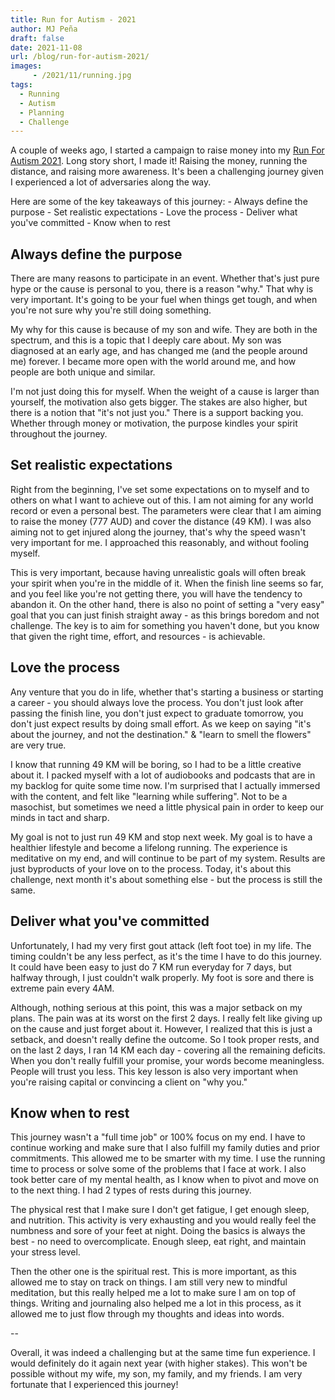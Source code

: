 ```yaml
---
title: Run for Autism - 2021
author: MJ Peña
draft: false
date: 2021-11-08
url: /blog/run-for-autism-2021/
images: 
     - /2021/11/running.jpg
tags:
  - Running
  - Autism
  - Planning
  - Challenge
---
```


A couple of weeks ago, I started a campaign to raise money into my [Run For Autism 2021](https://www.runforautism.org.au/fundraisers/michaelpena/run-for-autism). Long story short, I made it! Raising the money, running the distance, and raising more awareness. It's been a challenging journey given I experienced a lot of adversaries along the way. 

Here are some of the key takeaways of this journey:
    - Always define the purpose
    - Set realistic expectations
    - Love the process
    - Deliver what you've committed
    - Know when to rest

## Always define the purpose

There are many reasons to participate in an event. Whether that's just pure hype or the cause is personal to you, there is a reason "why." That why is very important. It's going to be your fuel when things get tough, and when you're not sure why you're still doing something. 

My why for this cause is because of my son and wife. They are both in the spectrum, and this is a topic that I deeply care about. My son was diagnosed at an early age, and has changed me (and the people around me) forever. I became more open with the world around me, and how people are both unique and similar. 

I'm not just doing this for myself. When the weight of a cause is larger than yourself, the motivation also gets bigger. The stakes are also higher, but there is a notion that "it's not just you." There is a support backing you. Whether through money or motivation, the purpose kindles your spirit throughout the journey.

## Set realistic expectations

Right from the beginning, I've set some expectations on to myself and to others on what I want to achieve out of this. I am not aiming for any world record or even a personal best. The parameters were clear that I am aiming to raise the money (777 AUD) and cover the distance (49 KM). I was also aiming not to get injured along the journey, that's why the speed wasn't very important for me. I approached this reasonably, and without fooling myself.

This is very important, because having unrealistic goals will often break your spirit when you're in the middle of it. When the finish line seems so far, and you feel like you're not getting there, you will have the tendency to abandon it. On the other hand, there is also no point of setting a "very easy" goal that you can just finish straight away - as this brings boredom and not challenge. The key is to aim for something you haven't done, but you know that given the right time, effort, and resources - is achievable.

## Love the process

Any venture that you do in life, whether that's starting a business or starting a career - you should always love the process. You don't just look after passing the finish line, you don't just expect to graduate tomorrow, you don't just expect results by doing small effort. As we keep on saying "it's about the journey, and not the destination." & "learn to smell the flowers" are very true.

I know that running 49 KM will be boring, so I had to be a little creative about it. I packed myself with a lot of audiobooks and podcasts that are in my backlog for quite some time now. I'm surprised that I actually immersed with the content, and felt like "learning while suffering". Not to be a masochist, but sometimes we need a little physical pain in order to keep our minds in tact and sharp.

My goal is not to just run 49 KM and stop next week. My goal is to have a healthier lifestyle and become a lifelong running. The experience is meditative on my end, and will continue to be part of my system. Results are just byproducts of your love on to the process. Today, it's about this challenge, next month it's about something else - but the process is still the same.

## Deliver what you've committed

Unfortunately, I had my very first gout attack (left foot toe) in my life. The timing couldn't be any less perfect, as it's the time I have to do this journey. It could have been easy to just do 7 KM run everyday for 7 days, but halfway through, I just couldn't walk properly. My foot is sore and there is extreme pain every 4AM. 

Although, nothing serious at this point, this was a major setback on my plans. The pain was at its worst on the first 2 days. I really felt like giving up on the cause and just forget about it. However, I realized that this is just a setback, and doesn't really define the outcome. So I took proper rests, and on the last 2 days, I ran 14 KM each day - covering all the remaining deficits. When you don't really fulfill your promise, your words become meaningless. People will trust you less. This key lesson is also very important when you're raising capital or convincing a client on "why you."

## Know when to rest

This journey wasn't a "full time job" or 100% focus on my end. I have to continue working and make sure that I also fulfill my family duties and prior commitments. This allowed me to be smarter with my time. I use the running time to process or solve some of the problems that I face at work. I also took better care of my mental health, as I know when to pivot and move on to the next thing. I had 2 types of rests during this journey.

The physical rest that I make sure I don't get fatigue, I get enough sleep, and nutrition. This activity is very exhausting and you would really feel the numbness and sore of your feet at night. Doing the basics is always the best - no need to overcomplicate. Enough sleep, eat right, and maintain your stress level.

Then the other one is the spiritual rest. This is more important, as this allowed me to stay on track on things. I am still very new to mindful meditation, but this really helped me a lot to make sure I am on top of things. Writing and journaling also helped me a lot in this process, as it allowed me to just flow through my thoughts and ideas into words.

--

Overall, it was indeed a challenging but at the same time fun experience. I would definitely do it again next year (with higher stakes). This won't be possible without my wife, my son, my family, and my friends. I am very fortunate that I experienced this journey!
